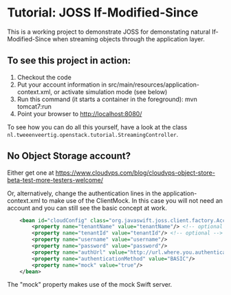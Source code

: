 Tutorial: JOSS If-Modified-Since
================================

This is a working project to demonstrate JOSS for demonstating natural If-Modified-Since when streaming objects through the application layer.

To see this project in action:
------------------------------

1. Checkout the code
2. Put your account information in src/main/resources/application-context.xml, or activate simulation mode (see below)
3. Run this command (it starts a container in the foreground):
    mvn tomcat7:run
4. Point your browser to [http://localhost:8080/](http://localhost:8080/)

To see how you can do all this yourself, have a look at the class `nl.tweeenveertig.openstack.tutorial.StreamingController`.

No Object Storage account?
--------------------------
Either get one at https://www.cloudvps.com/blog/cloudvps-object-store-beta-test-more-testers-welcome/

Or, alternatively, change the authentication lines in the application-context.xml to make use of the ClientMock. In this case you will not need an account and you can still see the basic concept at work.

```xml
    <bean id="cloudConfig" class="org.javaswift.joss.client.factory.AccountConfig">
        <property name="tenantName" value="tenantName"/> <!-- optional -->
        <property name="tenantId" value="tenantId"/> <!-- optional -->
        <property name="username" value="username"/>
        <property name="password" value="password"/>
        <property name="authUrl" value="http://url.where.you.authenticate"/>
        <property name="authenticationMethod" value="BASIC"/>
        <property name="mock" value="true"/>
    </bean>
```

The "mock" property makes use of the mock Swift server.